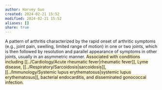 ```yaml
---
author: Harvey Guo
created: 2024-02-21 15:52
modified: 2024-02-21 15:52
aliases: []
share: true
---
```


A pattern of arthritis characterized by the rapid onset of arthritic symptoms (e.g., joint pain, swelling, limited range of motion) in one or two joints, which is then followed by resolution and parallel appearance of symptoms in other joints, usually in an asymmetric manner. <span style="background:rgba(240, 200, 0, 0.2)">Associated with conditions including [[../Cardiology/Acute rheumatic fever|rheumatic fever]], Lyme disease, [[../Respiratory/Sarcoidosis|sarcoidosis]], [[../Immunology/Systemic lupus erythematosus|systemic lupus erythematosus]], bacterial endocarditis, and disseminated gonococcal infection.</span>
